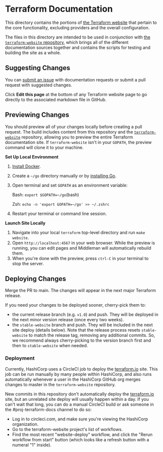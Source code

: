 # Terraform Documentation

This directory contains the portions of [the Terraform website](https://www.terraform.io/) that pertain to the
core functionality, excluding providers and the overall configuration.

The files in this directory are intended to be used in conjunction with
[the `terraform-website` repository](https://github.com/hashicorp/terraform-website), which brings all of the
different documentation sources together and contains the scripts for testing and building the site as
a whole.

## Suggesting Changes

You can [submit an issue](https://github.com/hashicorp/terraform/issues/new/choose) with documentation requests or submit a pull request with suggested changes.

Click **Edit this page** at the bottom of any Terraform website page to go directly to the associated markdown file in GitHub.

## Previewing Changes

You should preview all of your changes locally before creating a pull request. The build includes content from this repository and the [`terraform-website`](https://github.com/hashicorp/terraform-website/) repository, allowing you to preview the entire Terraform documentation site. If `terraform-website` isn't in your `GOPATH`, the preview command will clone it to your machine.

**Set Up Local Environment**

1. [Install Docker](https://docs.docker.com/get-docker/).
2. Create a `~/go` directory manually or by [installing Go](https://golang.org/doc/install).
3. Open terminal and set `GOPATH` as an environment variable:

   Bash: `export $GOPATH=~/go`(bash)

   Zsh: `echo -n 'export GOPATH=~/go' >> ~/.zshrc`

4. Restart your terminal or command line session.

**Launch Site Locally**

1. Navigate into your local `terraform` top-level directory and run `make website`.
2. Open `http://localhost:4567` in your web browser. While the preview is running, you can edit pages and Middleman will automatically rebuild them.
3. When you're done with the preview, press `ctrl-C` in your terminal to stop the server.

## Deploying Changes

Merge the PR to main. The changes will appear in the next major Terraform release.

If you need your changes to be deployed sooner, cherry-pick them to:

- the current release branch (e.g. `v1.0`) and push. They will be deployed in the next minor version release (once every two weeks).
- the `stable-website` branch and push. They will be included in the next site deploy (details below). Note that the release process resets `stable-website` to match the release tag, removing any additional commits. So, we recommend always cherry-picking to the version branch first and then to `stable-website` when needed.

### Deployment

Currently, HashiCorp uses a CircleCI job to deploy the [terraform.io](terraform.io) site. This job can be run manually by many people within HashiCorp, and also runs automatically whenever a user in the HashiCorp GitHub org merges changes to master in the `terraform-website` repository.

New commits in this repository don't automatically deploy the [terraform.io](https://www.terraform.io/docs/index.html) site, but an unrelated site deploy will usually happen within a day. If you can't wait that long, you can do a manual CircleCI build or ask someone in the #proj-terraform-docs channel to do so:

- Log in to circleci.com, and make sure you're viewing the HashiCorp organization.
- Go to the terraform-website project's list of workflows.
- Find the most recent "website-deploy" workflow, and click the "Rerun workflow from start" button (which looks like a refresh button with a numeral "1" inside).
